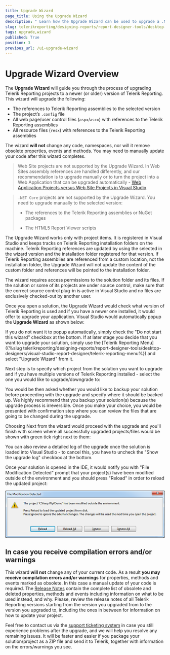 ```yaml
---
title: Upgrade Wizard
page_title: Using the Upgrade Wizard
description: " Learn how the Upgrade Wizard can be used to upgrade a .NET Framework project by following the wizard steps."
slug: telerikreporting/designing-reports/report-designer-tools/desktop-designers/visual-studio-report-designer/upgrade-wizard
tags: upgrade,wizard
published: True
position: 3
previous_url: /ui-upgrade-wizard
---
```


# Upgrade Wizard Overview

The __Upgrade Wizard__ will guide you through the process of upgrading Telerik Reporting projects to a newer (or older) version of Telerik Reporting. This wizard will upgrade the following:

* The references to Telerik Reporting assemblies to the selected version
* The project’s `.config` file
* All web page/user control files (`aspx`/`ascx`) with references to the Telerik Reporting assemblies
* All resource files (`resx`) with references to the Telerik Reporting assemblies

The wizard __will not__ change any code, namespaces, nor will it remove obsolete properties, events and methods. You may need to manually update your code after this wizard completes.

> Web Site projects are not supported by the Upgrade Wizard. In Web Sites assembly references are handled differently, and our recommendation is to upgrade manually or to turn the project into a Web Application that can be upgraded automatically - [Web Application Projects versus Web Site Projects in Visual Studio](https://learn.microsoft.com/en-us/previous-versions/aspnet/dd547590(v=vs.110)).

> `.NET Core` projects are not supported by the Upgrade Wizard. You need to upgrade manually to the selected version:
>
> * The references to the Telerik Reporting assemblies or NuGet packages
>
> * The HTML5 Report Viewer scripts

The Upgrade Wizard works only with project items. It is registered in Visual Studio and keeps tracks on Telerik Reporting installation folders on the machine. Telerik Reporting references are updated by using the selected in the wizard version and the installation folder registered for that version. If Telerik Reporting assemblies are referenced from a custom location, not the installation folder, the Upgrade Wizard will not update the content of the custom folder and references will be pointed to the installation folder.

The wizard requires access permissions to the solution folder and its files. If the solution or some of its projects are under source control, make sure that the correct source control plug-in is active in Visual Studio and no files are exclusively checked-out by another user.

Once you open a solution, the Upgrade Wizard would check what version of Telerik Reporting is used and if you have a newer one installed, it would offer to upgrade your application. Visual Studio would automatically popup the __Upgrade Wizard__ as shown below:

If you do not want it to popup automatically, simply check the "Do not start this wizard" checkbox at the bottom. If at later stage you decide that you want to upgrade your solution, simply use the [Telerik Reporting Menu]({%slug telerikreporting/designing-reports/report-designer-tools/desktop-designers/visual-studio-report-designer/telerik-reporting-menu%}) and select "Upgrade Wizard" from it.

Next step is to specify which project from the solution you want to upgrade and if you have multiple versions of Telerik Reporting installed - select the one you would like to upgrade/downgrade to:

You would be then asked whether you would like to backup your solution before proceeding with the upgrade and specify where it should be backed up. We highly recommend that you backup your solution(s) because the upgrade process is irreversible. Once you make your choice, you would be presented with confirmation step where you can review the files that are going to be changed during the upgrade.

Choosing Next from the wizard would proceed with the upgrade and you'll finish with screen where all successfully upgraded projects/files would be shown with green tick right next to them:

You can also review a detailed log of the upgrade once the solution is loaded into Visual Studio - to cancel this, you have to uncheck the "Show the upgrade log" checkbox at the bottom.

Once your solution is opened in the IDE, it would notify you with "File Modification Detected" prompt that your project(s) have been modified outside of the environment and you should press "Reload" in order to reload the updated project:

![A preview of the dialog that is displayed when the Upgrade Wizard has finished updating the files](images/upgwiz5.png)

## In case you receive compilation errors and/or warnings

This wizard __will not__ change any of your current code. As a result __you may receive compilation errors and/or warnings__ for properties, methods and events marked as obsolete. In this case a manual update of your code is required. The [Release Notes](https://www.telerik.com/support/whats-new/reporting/release-history) contain the complete list of obsolete and deleted properties, methods and events including information on what to be used instead, and why. Please, review the release notes of all Telerik Reporting versions starting from the version you upgraded from to the version you upgraded to, including the ones in between for information on how to update your project.

Feel free to contact us via the [support ticketing system](https://www.telerik.com/account/support-center/contact-us/technical-support) in case you still experience problems after the upgrade, and we will help you resolve any remaining issues. It will be faster and easier if you package your solution/project as a ZIP file and send it to Telerik, together with information on the errors/warnings you see.
